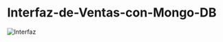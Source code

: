 # Interfaz-de-Ventas-con-Mongo-DB
![Interfaz](https://user-images.githubusercontent.com/48899151/119301157-a735cf00-bc27-11eb-8cf8-1ed32aa0b3f2.JPG)
